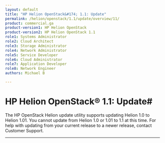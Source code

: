 ```yaml
---
layout: default
title: "HP Helion OpenStack&#174; 1.1: Update"
permalink: /helion/openstack/1.1/update/overview/11/
product: commercial.ga
product-version1: HP Helion OpenStack
product-version2: HP Helion OpenStack 1.1
role1: Systems Administrator 
role2: Cloud Architect 
role3: Storage Administrator 
role4: Network Administrator 
role5: Service Developer 
role6: Cloud Administrator 
role7: Application Developer 
role8: Network Engineer 
authors: Michael B

---
```

<!--UNDER REVISION-->

<script>

function PageRefresh {
onLoad="window.refresh"
}

PageRefresh();

</script>

<!-- <p style="font-size: small;"> <a href="/helion/openstack/1.1/services/">&#9664; PREV</a> | <a href="/helion/openstack/1.1/services/overview/">&#9650; UP</a>"> NEXT &#9654</a> </p> -->

# HP Helion OpenStack&#174; 1.1: Update#

The HP OpenStack Helion update utility supports updating Helion 1.0 to Helion 1.01. You cannot update from Helion 1.0 or 1.01 to 1.1 at this time. For help with updating from your current release to a newer release, contact Customer Support. 



----

